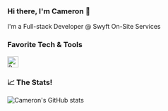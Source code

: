 ### Hi there, I'm Cameron 👋

I'm a Full-stack Developer @ Swyft On-Site Services

### Favorite Tech & Tools

<p><img height="25" src="https://seeklogo.com/images/R/react-logo-7B3CE81517-seeklogo.com.png" alt="React" dragable="false"/> </p>

### 📈 The Stats!

![Cameron's GitHub stats](https://github-readme-stats.vercel.app/api?username=CamSkiTheDev&count_private=true&show_icons=true&theme=monokai)
